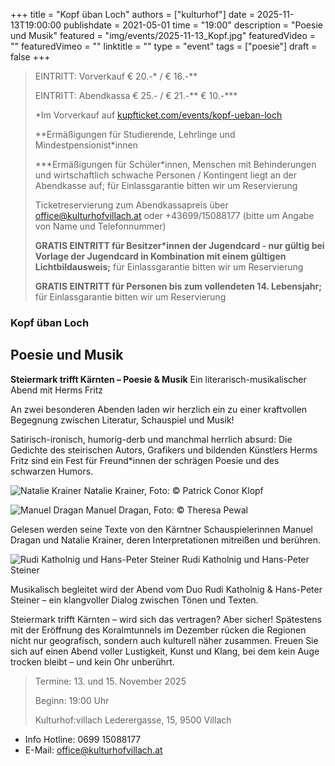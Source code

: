 +++
title = "Kopf üban Loch"
authors = ["kulturhof"]
date = 2025-11-13T19:00:00
publishdate = 2021-05-01
time = "19:00"
description = "Poesie und Musik"
featured = "img/events/2025-11-13_Kopf.jpg"
featuredVideo = ""
featuredVimeo = ""
linktitle = ""
type = "event"
tags = ["poesie"]
draft = false
+++

> EINTRITT: Vorverkauf € 20.-\* / € 16.-\*\*
> 
> EINTRITT: Abendkassa € 25.- / € 21.-\*\* € 10.-\*\*\*
>
> \*Im Vorverkauf auf [kupfticket.com/events/kopf-ueban-loch](https://kupfticket.com/events/kopf-ueban-loch)
>
> \*\*Ermäßigungen für Studierende, Lehrlinge und Mindestpensionist\*innen
> 
> \*\*\*Ermäßigungen für Schüler\*innen, Menschen mit Behinderungen und wirtschaftlich schwache Personen / Kontingent liegt an der Abendkasse auf; für Einlassgarantie bitten wir um Reservierung
>
> Ticketreservierung zum Abendkassapreis über office@kulturhofvillach.at oder +43699/15088177 (bitte um Angabe von Name und Telefonnummer)
>
> **GRATIS EINTRITT für Besitzer\*innen der Jugendcard - nur gültig bei Vorlage der Jugendcard in Kombination mit einem gültigen Lichtbildausweis;** für Einlassgarantie bitten wir um Reservierung
>
> **GRATIS EINTRITT für Personen bis zum vollendeten 14. Lebensjahr;** für Einlassgarantie bitten wir um Reservierung



### Kopf üban Loch
## Poesie und Musik

**Steiermark trifft Kärnten – Poesie & Musik**
Ein literarisch-musikalischer Abend mit Herms Fritz

An zwei besonderen Abenden laden wir herzlich ein zu einer kraftvollen Begegnung zwischen Literatur, Schauspiel und Musik!

Satirisch-ironisch, humorig-derb und manchmal herrlich absurd: Die Gedichte des steirischen Autors, Grafikers und bildenden Künstlers Herms Fritz sind ein Fest für Freund\*innen der schrägen Poesie und des schwarzen Humors.

![Natalie Krainer](/img/events/2025-11-13_Natalie_c_Patrick_Conor_Klopf.jpg)
Natalie Krainer, Foto: © Patrick Conor Klopf

![Manuel Dragan](/img/events/2025-11-13_Manuel_Dragan_c_Theresa_Pewal.jpg)
Manuel Dragan, Foto: © Theresa Pewal

Gelesen werden seine Texte von den Kärntner Schauspielerinnen Manuel Dragan und Natalie Krainer, deren Interpretationen mitreißen und berühren.

![Rudi Katholnig und Hans-Peter Steiner](/img/events/2025-11-13_Rudi_Katholnig_HansPeter_Steiner.jpg)
Rudi Katholnig und Hans-Peter Steiner

Musikalisch begleitet wird der Abend vom Duo Rudi Katholnig & Hans-Peter Steiner – ein klangvoller Dialog zwischen Tönen und Texten.

Steiermark trifft Kärnten – wird sich das vertragen?
Aber sicher! Spätestens mit der Eröffnung des Koralmtunnels im Dezember rücken die Regionen nicht nur geografisch, sondern auch kulturell näher zusammen.
Freuen Sie sich auf einen Abend voller Lustigkeit, Kunst und Klang, bei dem kein Auge trocken bleibt – und kein Ohr unberührt.

> Termine: 13. und 15. November 2025
>
> Beginn: 19:00 Uhr
>
> Kulturhof:villach Lederergasse, 15, 9500 Villach


- Info Hotline: 0699 15088177 
- E-Mail: office@kulturhofvillach.at

